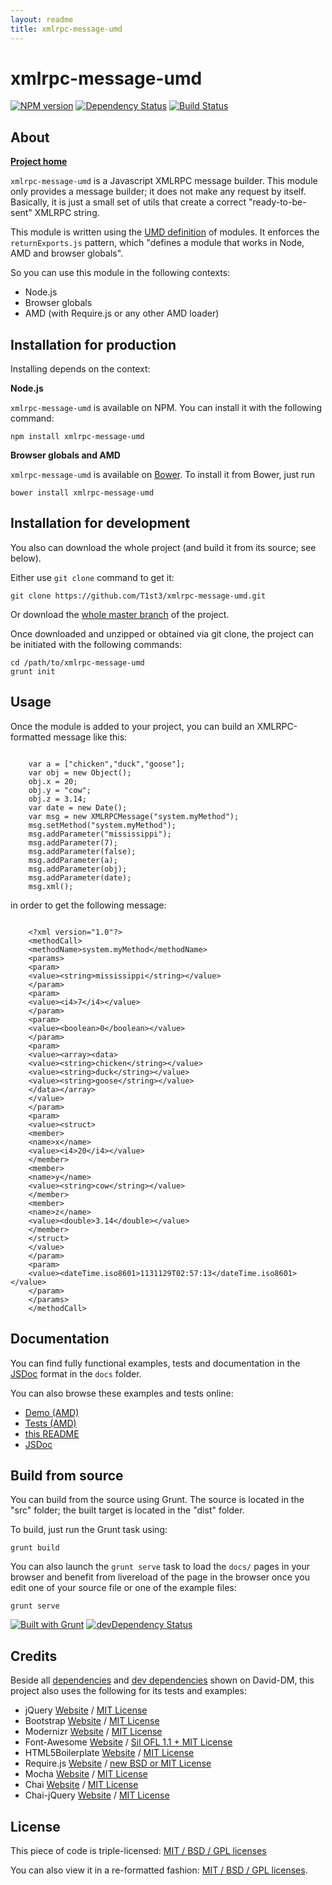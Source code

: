 ```yaml
---
layout: readme
title: xmlrpc-message-umd
---
```


xmlrpc-message-umd
==================


[![NPM version](https://badge.fury.io/js/xmlrpc-message-umd.png)](http://badge.fury.io/js/xmlrpc-message-umd)
[![Dependency Status](https://david-dm.org/t1st3/xmlrpc-message-umd.png?theme=shields.io)](https://david-dm.org/t1st3/xmlrpc-message-umd)
[![Build Status](https://travis-ci.org/T1st3/xmlrpc-message-umd.png?branch=master)](https://travis-ci.org/T1st3/xmlrpc-message-umd)



About
-----------

**[Project home](http://t1st3.github.io/xmlrpc-message-umd/)**

`xmlrpc-message-umd` is a Javascript XMLRPC message builder. 
This module only provides a message builder; it does not make any request by itself.
Basically, it is just a small set of utils that create a correct "ready-to-be-sent" XMLRPC string.


This module is written using the [UMD definition](https://github.com/umdjs/umd) of modules.
It enforces the `returnExports.js` pattern, which "defines a module that works in Node, AMD and browser globals".

So you can use this module in the following contexts:

  - Node.js
  - Browser globals
  - AMD (with Require.js or any other AMD loader)





Installation for production
-----------

Installing depends on the context:

**Node.js**

`xmlrpc-message-umd` is available on NPM.
You can install it with the following command:

```
npm install xmlrpc-message-umd
```

**Browser globals and AMD**


`xmlrpc-message-umd` is available on [Bower](http://bower.io/). To install it from Bower, just run 

```
bower install xmlrpc-message-umd
```


Installation for development
-----------


You also can download the whole project (and build it from its source; see below).

Either use `git clone` command to get it:

```
git clone https://github.com/T1st3/xmlrpc-message-umd.git
```

Or download the [whole master branch](https://github.com/T1st3/xmlrpc-message-umd/archive/master.zip) of the project.

Once downloaded and unzipped or obtained via git clone, the project can be initiated with the following commands:

```
cd /path/to/xmlrpc-message-umd
grunt init
```



Usage
-----------

Once the module is added to your project, you can build an XMLRPC-formatted message like this:

```

    var a = ["chicken","duck","goose"];
    var obj = new Object();
    obj.x = 20;
    obj.y = "cow";
    obj.z = 3.14;
    var date = new Date();
    var msg = new XMLRPCMessage("system.myMethod");
    msg.setMethod("system.myMethod");
    msg.addParameter("mississippi");
    msg.addParameter(7);
    msg.addParameter(false);
    msg.addParameter(a);
    msg.addParameter(obj);
    msg.addParameter(date);
    msg.xml();

```

in order to get the following message:

```

    <?xml version="1.0"?>
    <methodCall>
    <methodName>system.myMethod</methodName>
    <params>
    <param>
    <value><string>mississippi</string></value>
    </param>
    <param>
    <value><i4>7</i4></value>
    </param>
    <param>
    <value><boolean>0</boolean></value>
    </param>
    <param>
    <value><array><data>
    <value><string>chicken</string></value>
    <value><string>duck</string></value>
    <value><string>goose</string></value>
    </data></array>
    </value>
    </param>
    <param>
    <value><struct>
    <member>
    <name>x</name>
    <value><i4>20</i4></value>
    </member>
    <member>
    <name>y</name>
    <value><string>cow</string></value>
    </member>
    <member>
    <name>z</name>
    <value><double>3.14</double></value>
    </member>
    </struct>
    </value>
    </param>
    <param>
    <value><dateTime.iso8601>1131129T02:57:13</dateTime.iso8601></value>
    </param>
    </params>
    </methodCall>

```



Documentation
-----------

You can find fully functional examples, tests and documentation in the [JSDoc](http://usejsdoc.org/) format in the `docs` folder.

You can also browse these examples and tests online:

- [Demo (AMD)](http://t1st3.github.io/xmlrpc-message-umd/)
- [Tests (AMD)](http://t1st3.github.io/xmlrpc-message-umd/amd_tests.html)
- [this README](http://t1st3.github.io/xmlrpc-message-umd/README.html)
- [JSDoc](http://t1st3.github.io/xmlrpc-message-umd/jsdoc/index.html)



Build from source
-----------

You can build from the source using Grunt. The source is located in the "src" folder; the built target is located in the "dist" folder.

To build, just run the Grunt task using:

```
grunt build
```

You can also launch the `grunt serve` task to load the `docs/` pages in your browser and benefit from livereload of the page in the browser once you edit one of your source file or one of the example files:

```
grunt serve
```

[![Built with Grunt](https://cdn.gruntjs.com/builtwith.png)](http://gruntjs.com/)
[![devDependency Status](https://david-dm.org/t1st3/xmlrpc-message-umd/dev-status.svg?theme=shields.io)](https://david-dm.org/t1st3/xmlrpc-message-umd#info=devDependencies)




Credits
-----------

Beside all [dependencies](https://david-dm.org/t1st3/xmlrpc-message-umd) 
and [dev dependencies](https://david-dm.org/t1st3/xmlrpc-message-umd#info=devDependencies) shown on David-DM,
this project also uses the following for its tests and examples:

* jQuery [Website](http://jquery.com/) / [MIT License](https://github.com/jquery/jquery/blob/master/MIT-LICENSE.txt)
* Bootstrap [Website](http://getbootstrap.com/) / [MIT License](https://github.com/twbs/bootstrap/blob/master/LICENSE-MIT)
* Modernizr [Website](http://modernizr.com/) / [MIT License](http://modernizr.com/license/)
* Font-Awesome [Website](http://fontawesome.io/) / [Sil OFL 1.1 + MIT License](http://fontawesome.io/license/)
* HTML5Boilerplate [Website](http://html5boilerplate.com/) / [MIT License](https://github.com/h5bp/html5-boilerplate/blob/master/LICENSE.md)
* Require.js [Website](http://requirejs.org/) / [new BSD or MIT License](https://github.com/jrburke/requirejs/blob/master/LICENSE)
* Mocha [Website](http://visionmedia.github.io/mocha/) / [MIT License](https://github.com/visionmedia/mocha/blob/master/LICENSE)
* Chai [Website](http://chaijs.com/) / [MIT License](https://github.com/chaijs/chai)
* Chai-jQuery [Website](https://github.com/chaijs/chai-jquery) / [MIT License](https://github.com/chaijs/chai-jquery/blob/master/LICENSE)



License
-----------

This piece of code is triple-licensed: [MIT / BSD / GPL licenses](https://github.com/T1st3/xmlrpc-message-umd/blob/master/LICENSE.md)

You can also view it in a re-formatted fashion: [MIT / BSD / GPL licenses](http://t1st3.github.io/xmlrpc-message-umd/LICENSE.html).
